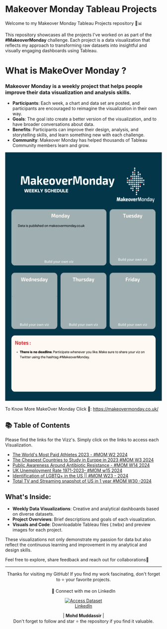 # Makeover Monday Tableau Projects
Welcome to my Makeover Monday Tableau Projects repository 🎨📊

This repository showcases all the projects I've worked on as part of the **#MakeoverMonday** challenge. Each project is a data visualization that reflects my approach to transforming raw datasets into insightful and visually engaging dashboards using Tableau.

# What is MakeOver Monday ?
### Makeover Monday is a weekly project that helps people improve their data visualization and analysis skills. 
- **Participants**: Each week, a chart and data set are posted, and participants are encouraged to reimagine the visualization in their own way.
- **Goals**: The goal isto create a better version of the visualization, and to have broader conversations about data.
- **Benefits**: Participants can improve their design, analysis, and storytelling skills, and learn something new with each challenge.
- **Community**: Makeover Monday has helped thousands of Tableau Community members learn and grow.

<div align="center">
    <img src="https://github.com/mohd-muddassir99/MakeoverMonday-TableauProjects/blob/main/MOM%20PIc.png" width="600px" height="800px">
</div> 

To Know More MakeOver Monday Click 🔗: https://makeovermonday.co.uk/

## 📚 Table of Contents

Please find the links for the Vizz's. Simply click on the links to access each Visualization.
- [The World's Most Paid Athletes 2023 - #MOM W2 2024](https://github.com/mohd-muddassir99/MakeoverMonday-TableauProjects/tree/00af773ad3348e3b30d652a370fc8a172c9e0190/The%20World's%20Most%20Paid%20Athletes%202023%20-%20%23MOM%20W2%202024)
- [The Cheapest Countries to Study in Europe in 2023 #MOM W3 2024](https://github.com/mohd-muddassir99/MakeoverMonday-TableauProjects/tree/00af773ad3348e3b30d652a370fc8a172c9e0190/The%20Cheapest%20Countries%20to%20Study%20in%20Europe%20in%202023%20%23MOM%20W3%202024)
- [Public Awareness Around Antibiotic Resistance - #MOM W14 2024](https://github.com/mohd-muddassir99/MakeoverMonday-TableauProjects/tree/9a2e91e08aae080e5d75d7a3a06dbfc55213e706/Public%20Awareness%20Around%20Antibiotic%20Resistance%20-%20%23MOM%20W14%202024)
- [UK Unemployment Rate 1971-2023- #MOM w15  2024](https://github.com/mohd-muddassir99/MakeoverMonday-TableauProjects/tree/main/UK%20Unemployment%20Rate%201971-2023-%20%23MOM%20w15%20%202024)
- [Identification of LGBTQ+ in the US || #MOM W23 - 2024](https://github.com/mohd-muddassir99/MakeoverMonday-TableauProjects/tree/8584d69e98eb93f2a5edf371f652660ece68647c/Identification%20of%20LGBTQ%2B%20in%20the%20US%20%7C%7C%20%23MOM%20W23%20-%202024)
- [Total TV and Streaming snapshot of US in 1 year #MOM W30 -2024](https://github.com/mohd-muddassir99/MakeoverMonday-TableauProjects/tree/c7a3ea98650f4e288af8251662fa058789a0370b/Total%20TV%20and%20Streaming%20snapshot%20of%20US%20in%201%20year%20%23MOM%20W30%20-2024)

## What's Inside:
- **Weekly Data Visualizations**: Creative and analytical dashboards based on diverse datasets.
- **Project Overviews**: Brief descriptions and goals of each visualization.
- **Visuals and Code**: Downloadable Tableau files (.twbx) and preview images for each project.

These visualizations not only demonstrate my passion for data but also reflect the continuous learning and improvement in my analytical and design skills. 

Feel free to explore, share feedback and reach out for collaborations📍


---

<div align="center">
<p align="center">
    Thanks for visiting my GitHub! If you find my work fascinating, don't forget to ⭐️ your favorite projects. 
    
🔗 Connect with me on LinkedIn 
 
  <p align="center">
    <a href="https://www.linkedin.com/in/mohd-muddassir99/">
        <img src="https://upload.wikimedia.org/wikipedia/commons/thumb/c/ca/LinkedIn_logo_initials.png/640px-LinkedIn_logo_initials.png" width="65px" alt="Access Dataset"><br>
        LinkedIn
    </a>

   | **Mohd Muddassir** | </a> <br>
Don't forget to follow and star ⭐ the repository if you find it valuable.
</div>

